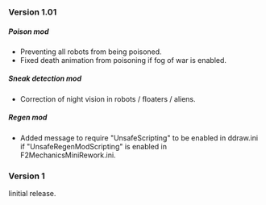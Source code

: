 ### Version 1.01
##### Poison mod
- Preventing all robots from being poisoned. 
- Fixed death animation from poisoning if fog of war is enabled.
##### Sneak detection mod
- Correction of night vision in robots / floaters / aliens.
##### Regen mod
- Added message to require "UnsafeScripting" to be enabled in ddraw.ini if "UnsafeRegenModScripting" is enabled in F2MechanicsMiniRework.ini.

### Version 1
Iinitial release.